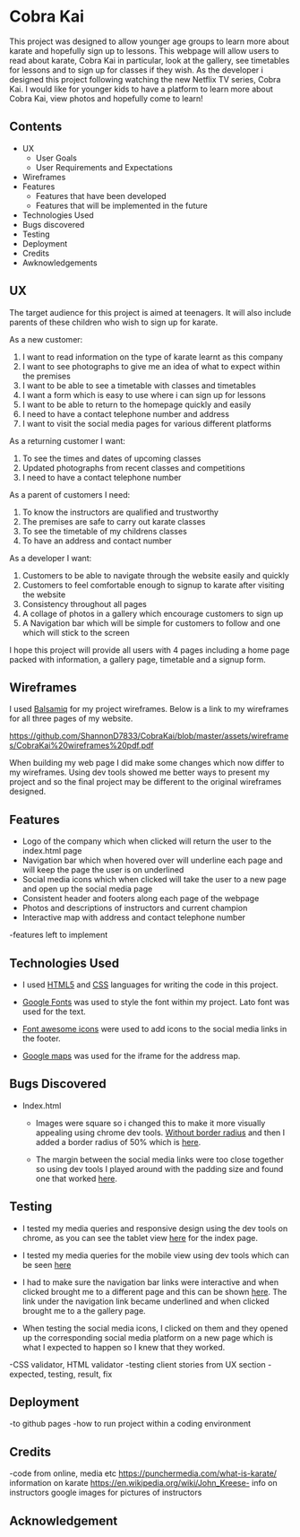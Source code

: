 # Cobra Kai

 This project was designed to allow younger age groups to learn more about karate and hopefully sign up to lessons. This webpage will allow users to read about karate, Cobra Kai in particular, look at the gallery, see timetables for lessons and to sign up for classes if they wish.
As the developer i designed this project following watching the new Netflix TV series, Cobra Kai. I would like for younger kids to have a platform to learn more about Cobra Kai, view photos and hopefully come to learn!

## Contents

* UX
    * User Goals
    * User Requirements and Expectations
* Wireframes
* Features
    * Features that have been developed
    * Features that will be implemented in the future
* Technologies Used
* Bugs discovered
* Testing
* Deployment
* Credits
* Awknowledgements


## UX
The target audience for this project is aimed at teenagers. It will also include parents of these children who wish to sign up for karate.

As a new customer:
1. I want to read information on the type of karate learnt as this company
2. I want to see photographs to give me an idea of what to expect within the premises
3. I want to be able to see a timetable with classes and timetables
4. I want a form which is easy to use where i can sign up for lessons
5. I want to be able to return to the homepage quickly and easily
6. I need to have a contact telephone number and address
7. I want to visit the social media pages for various different platforms

As a returning customer I want:
1. To see the times and dates of upcoming classes
2. Updated photographs from recent classes and competitions
3. I need to have a contact telephone number

As a parent of customers I need:
1. To know the instructors are qualified and trustworthy
2. The premises are safe to carry out karate classes
3. To see the timetable of my childrens classes
4. To have an address and contact number 


As a developer I want:
1. Customers to be able to navigate through the website easily and quickly
2. Customers to feel comfortable enough to signup to karate after visiting the website
3. Consistency throughout all pages
4. A collage of photos in a gallery which encourage customers to sign up
5. A Navigation bar which will be simple for customers to follow and one which will stick to the screen

I hope this project will provide all users with 4 pages including a home page packed with information, a gallery page, timetable and a signup form.

## Wireframes

I used [Balsamiq](https://balsamiq.com/wireframes/?gclid=CjwKCAiA9bmABhBbEiwASb35VwUP86nusbRkDn2_oK45Wc06sE-LKld8DUd5znTuQObwilsvALXI5RoCda0QAvD_BwE) for my project wireframes.
Below is a link to my wireframes for all three pages of my website. 

https://github.com/ShannonD7833/CobraKai/blob/master/assets/wireframes/CobraKai%20wireframes%20pdf.pdf

When building my web page I did make some changes which now differ to my wireframes. Using dev tools showed me better ways to present my project and so the final project may be different to the original wireframes designed.


## Features
* Logo of the company which when clicked will return the user to the index.html page
* Navigation bar which when hovered over will underline each page and will keep the page the user is on underlined
* Social media icons which when clicked will take the user to a new page and open up the social media page
* Consistent header and footers along each page of the webpage
* Photos and descriptions of instructors and current champion
* Interactive map with address and contact telephone number






-features left to implement

## Technologies Used
* I used [HTML5](https://developer.mozilla.org/en-US/docs/Web/HTML) and [CSS](https://developer.mozilla.org/en-US/docs/Web/CSS) languages for writing the code in this project.

* [Google Fonts](https://fonts.google.com) was used to style the font within my project. Lato font was used for the text.
* [Font awesome icons](https://fontawesome.com/icons?d=gallery) were used to add icons to the social media links in the footer.
* [Google maps](https://www.maps.ie/create-google-map/) was used for the iframe for the address map.


## Bugs Discovered

* Index.html
    * Images were square so i changed this to make it more visually appealing using chrome dev tools. [Without border radius](assets/images/border-radius.png) and then I added a border radius of 50% which is [here](assets/images/border-radius-after.png).

    * The margin between the social media links were too close together so using dev tools I played around with the padding size and found one that worked [here](assets/images/social-media-icons-after.png).









## Testing
* I tested my media queries and responsive design using the dev tools on chrome, as you can see the tablet view [here](assets/images/media-query-tablet-index.png) for the index page.

* I tested my media queries for the mobile view using dev tools which can be seen [here](assets/images/media-query-mobile-index.png)

* I had to make sure the navigation bar links were interactive and when clicked brought me to a different page and this can be shown [here](assets/images/test-navbar.png). The link under the navigation link became underlined and when clicked brought me to a the gallery page.

* When testing the social media icons, I clicked on them and they opened up the corresponding social media platform on a new page which is what I expected to happen so I knew that they worked.





-CSS validator, HTML validator
-testing client stories from UX section
-expected, testing, result, fix

## Deployment
-to github pages
-how to run project within a coding environment

## Credits
-code from online, media etc
https://punchermedia.com/what-is-karate/ information on karate
https://en.wikipedia.org/wiki/John_Kreese- info on instructors
google images for pictures of instructors


## Acknowledgement


